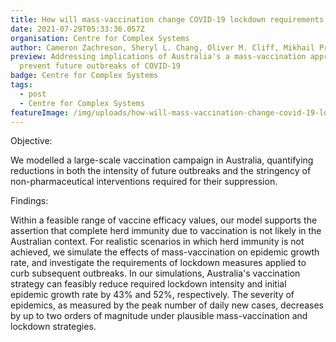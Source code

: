 ```yaml
---
title: How will mass-vaccination change COVID-19 lockdown requirements in Australia?
date: 2021-07-29T05:33:36.057Z
organisation: Centre for Complex Systems
author: Cameron Zachreson, Sheryl L. Chang, Oliver M. Cliff, Mikhail Prokopenko
preview: Addressing implications of Australia's a mass-vaccination approach to
  prevent future outbreaks of COVID-19
badge: Centre for Complex Systems
tags:
  - post
  - Centre for Complex Systems
featureImage: /img/uploads/how-will-mass-vaccination-change-covid-19-lockdown-requirements-in-australia.jpg
---
```

Objective: 

We modelled a large-scale vaccination campaign in Australia, quantifying reductions in both the intensity of future outbreaks and the stringency of non-pharmaceutical interventions required for their suppression.

Findings: 

Within a feasible range of vaccine efficacy values, our model supports the assertion that complete herd immunity due to vaccination is not likely in the Australian context. For realistic scenarios in which herd immunity is not achieved, we simulate the effects of mass-vaccination on epidemic growth rate, and investigate the requirements of lockdown measures applied to curb subsequent outbreaks. In our simulations, Australia's vaccination strategy can feasibly reduce required lockdown intensity and initial epidemic growth rate by 43% and 52%, respectively. The severity of epidemics, as measured by the peak number of daily new cases, decreases by up to two orders of magnitude under plausible mass-vaccination and lockdown strategies.